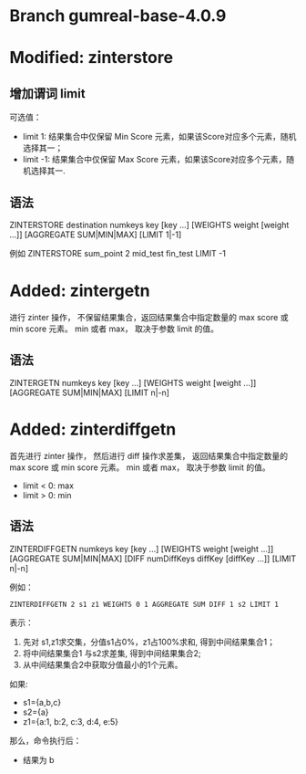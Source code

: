# Branch gumreal-base-4.0.9

# Modified: zinterstore
## 增加谓词 limit
可选值：
* limit 1: 结果集合中仅保留 Min Score 元素，如果该Score对应多个元素，随机选择其一；
* limit -1: 结果集合中仅保留 Max Score 元素，如果该Score对应多个元素，随机选择其一.

## 语法
ZINTERSTORE destination numkeys key [key ...] [WEIGHTS weight [weight ...]] [AGGREGATE SUM|MIN|MAX] [LIMIT 1|-1]

例如
ZINTERSTORE sum_point 2 mid_test fin_test LIMIT -1

# Added: zintergetn
进行 zinter 操作， 不保留结果集合，返回结果集合中指定数量的 max score 或 min score 元素。
min 或者 max， 取决于参数 limit 的值。

## 语法
ZINTERGETN numkeys key [key ...] [WEIGHTS weight [weight ...]] [AGGREGATE SUM|MIN|MAX] [LIMIT n|-n]


# Added: zinterdiffgetn
首先进行 zinter 操作， 然后进行 diff 操作求差集， 返回结果集合中指定数量的 max score 或 min score 元素。
min 或者 max， 取决于参数 limit 的值。
* limit < 0: max
* limit > 0: min

## 语法
ZINTERDIFFGETN numkeys key [key ...] [WEIGHTS weight [weight ...]] [AGGREGATE SUM|MIN|MAX] [DIFF numDiffKeys diffKey [diffKey ...]] [LIMIT n|-n]

例如：

    ZINTERDIFFGETN 2 s1 z1 WEIGHTS 0 1 AGGREGATE SUM DIFF 1 s2 LIMIT 1

表示： 
1. 先对 s1,z1求交集，分值s1占0%，z1占100%求和, 得到中间结果集合1；
2. 将中间结果集合1 与s2求差集, 得到中间结果集合2;
3. 从中间结果集合2中获取分值最小的1个元素。

如果:
* s1={a,b,c}
* s2={a}
* z1={a:1, b:2, c:3, d:4, e:5}

那么，命令执行后：
* 结果为 b